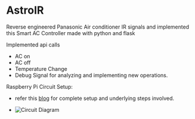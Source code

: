 # AstroIR
 Reverse engineered Panasonic Air conditioner IR signals and implemented this Smart AC Controller made with python and flask

 Implemented api calls
  - AC on
  - AC off
  - Temperature Change
  - Debug Signal for analyzing and implementing new operations.

Raspberry Pi Circuit Setup:
  - refer this [blog](https://www.digikey.com/en/maker/tutorials/2021/how-to-send-and-receive-ir-signals-with-a-raspberry-pi) for complete setup and underlying steps involved.

    
  - ![Circuit Diagram](https://github.com/loneranger5/AstroIR/blob/0745c907f143b534bda30750f3967a51c25970d0/schematic_1.jpg?raw=true)

